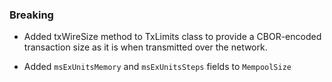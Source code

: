 <!--
A new scriv changelog fragment.

Uncomment the section that is right (remove the HTML comment wrapper).
-->

<!--
### Patch

- A bullet item for the Patch category.

-->
<!--
### Non-Breaking

- A bullet item for the Non-Breaking category.

-->
### Breaking

- Added txWireSize method to TxLimits class to provide
  a CBOR-encoded transaction size as it is when transmitted
  over the network.

- Added `msExUnitsMemory` and `msExUnitsSteps` fields to `MempoolSize`
